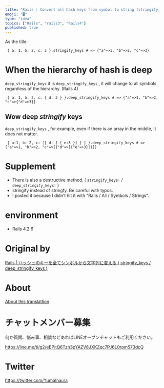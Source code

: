 ```yaml
---
title: "Rails | Convert all hash keys from symbol to string (stringify_keys / "
emoji: "🖥"
type: "idea"
topics: ["Rails", "rails3", "Rails4"]
published: true
---
```


As the title.

     { a: 1, b: 2, c: 3 }.stringify_keys # => {"a"=>1, "b"=>2, "c"=>3} 

# When the hierarchy of hash is deep 

`deep_stringify_keys` it is `deep_stringify_keys` , it will change to all symbols regardless of the hierarchy. (Rails 4)

     { a: 1, b: 2, c: { d: 3 } }.deep_stringify_keys # => {"a"=>1, "b"=>2, "c"=>{"d"=>3}} 

## Wow deep _stringify_ keys 

`deep_stringify_keys` , for example, even if there is an array in the middle, it does not matter.

     { a:1, b: 2, c: [{ d: [ { e:3 }] } ] }.deep_stringify_keys # => {"a"=>1, "b"=>2, "c"=>[{"d"=>[{"e"=>3}]}]} 

# Supplement 

- There is also a destructive method. ( `stringify_keys!` / `deep_stringify_keys!` ) 
- stringify instead of stringfy. Be careful with typos. 
- I posted it because I didn't hit it with "Rails / All / Symbols / Strings". 

# environment 

- Rails 4.2.6 


# Original by
[Rails | ハッシュのキーを全てシンボルから文字列に変える ( stringify_keys / deep_stringify_keys  )](https://qiita.com/Yinaura/items/4d999e0ee6b450f25ae7)

# About

[About this translattion](https://qiita.com/YumaInaura/items/7f6fd1e9310a6816469a)








<!-- Update From Qiita API -->

# チャットメンバー募集


何か質問、悩み事、相談などあればLINEオープンチャットもご利用ください。

https://line.me/ti/g2/eEPltQ6Tzh3pYAZV8JXKZqc7PJ6L0rpm573dcQ





# Twitter


https://twitter.com/YumaInaura


<!-- Update From Qiita API -->


